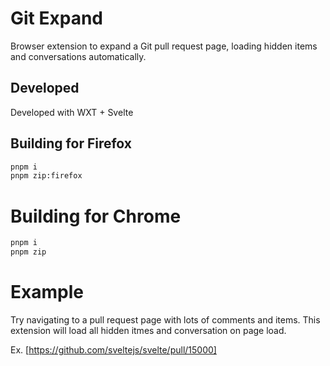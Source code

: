 # Git Expand

Browser extension to expand a Git pull request page, loading hidden items and conversations automatically.

## Developed

Developed with WXT + Svelte

## Building for Firefox

```sh
pnpm i
pnpm zip:firefox
```

# Building for Chrome

```sh
pnpm i
pnpm zip
```

# Example

Try navigating to a pull request page with lots of comments and items.
This extension will load all hidden itmes and conversation on page load.

Ex. [https://github.com/sveltejs/svelte/pull/15000]
